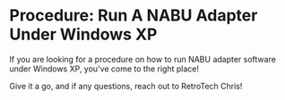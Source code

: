 # Procedure: Run A NABU Adapter Under Windows XP

If you are looking for a procedure on how to run NABU adapter software under Windows XP, you've come to the right place!

Give it a go, and if any questions, reach out to RetroTech Chris!